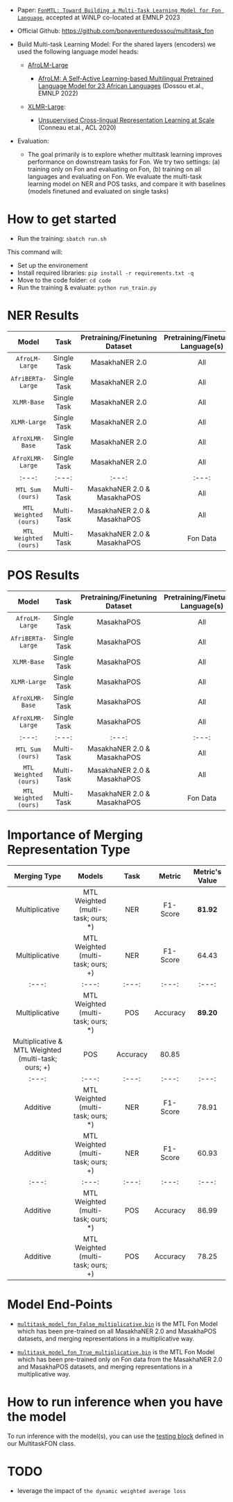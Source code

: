 - Paper: [`FonMTL: Toward Building a Multi-Task Learning Model for Fon Language`](https://arxiv.org/abs/2308.14280), accepted at WiNLP co-located at EMNLP 2023

- Official Github: https://github.com/bonaventuredossou/multitask_fon

- Build Multi-task Learning Model: For the shared layers (encoders) we used the following language model heads:

    - [AfroLM-Large](https://huggingface.co/bonadossou/afrolm_active_learning)
        - [AfroLM: A Self-Active Learning-based Multilingual Pretrained Language Model for 23 African Languages](https://aclanthology.org/2022.sustainlp-1.11/) (Dossou et.al., EMNLP 2022)        
    
    - [XLMR-Large](https://huggingface.co/xlm-roberta-large):
        - [Unsupervised Cross-lingual Representation Learning at Scale](https://aclanthology.org/2020.acl-main.747) (Conneau et.al., ACL 2020)

- Evaluation:

    - The goal primarily is to explore whether multitask learning improves performance on downstream tasks for Fon. We try two settings: (a) training only on Fon and evaluating on Fon, (b) training on all languages and evaluating on Fon. We evaluate the multi-task learning model on NER and POS tasks, and compare it with baselines (models finetuned and evaluated on single tasks)

# How to get started

- Run the training: `sbatch run.sh`

This command will:

- Set up the environement
- Install required libraries: `pip install -r requirements.txt -q`
- Move to the code folder: `cd code`
- Run the training & evaluate: `python run_train.py`

# NER Results
Model | Task | Pretraining/Finetuning Dataset | Pretraining/Finetuning Language(s) | Evaluation Dataset | Metric | Metric's Value |
|:---: |:---: |:---: | :---: |:---: | :---: | :---: |
`AfroLM-Large` | Single Task | MasakhaNER 2.0 | All | FON NER | F1-Score | 80.48 |
`AfriBERTa-Large` | Single Task | MasakhaNER 2.0 | All | FON NER | F1-Score | 79.90 |
`XLMR-Base` | Single Task | MasakhaNER 2.0 | All | FON NER | F1-Score | 81.90 |
`XLMR-Large` | Single Task | MasakhaNER 2.0 | All | FON NER | F1-Score | 81.60 |
`AfroXLMR-Base` | Single Task | MasakhaNER 2.0 | All | FON NER | F1-Score | 82.30 |
`AfroXLMR-Large` | Single Task | MasakhaNER 2.0 | All | FON NER | F1-Score | 82.70 |
|:---: |:---: |:---: | :---: |:---: | :---: |
`MTL Sum (ours)` | Multi-Task | MasakhaNER 2.0 & MasakhaPOS | All | FON NER | F1-Score | 79.87 |
`MTL Weighted (ours)` | Multi-Task | MasakhaNER 2.0 & MasakhaPOS | All | FON NER | F1-Score | 81.92 |
`MTL Weighted (ours)` | Multi-Task | MasakhaNER 2.0 & MasakhaPOS | Fon Data | FON NER | F1-Score | 64.43 |


# POS Results
Model | Task | Pretraining/Finetuning Dataset | Pretraining/Finetuning Language(s) | Evaluation Dataset | Metric | Metric's Value |
|:---: |:---: |:---: | :---: |:---: | :---: | :---: |
`AfroLM-Large` | Single Task | MasakhaPOS | All | FON POS | Accuracy | 82.40 |
`AfriBERTa-Large` | Single Task | MasakhaPOS | All | FON POS | Accuracy | 88.40 |
`XLMR-Base` | Single Task | MasakhaPOS | All | FON POS | Accuracy | 90.10 |
`XLMR-Large` | Single Task | MasakhaPOS | All | FON POS | Accuracy | 90.20 |
`AfroXLMR-Base` | Single Task | MasakhaPOS | All | FON POS | Accuracy | 90.10 |
`AfroXLMR-Large` | Single Task | MasakhaPOS | All | FON POS | Accuracy | 90.40 |
|:---: |:---: |:---: | :---: |:---: | :---: |
`MTL Sum (ours)` | Multi-Task | MasakhaNER 2.0 & MasakhaPOS | All | FON POS | Accuracy | 82.45 |
`MTL Weighted (ours)` | Multi-Task | MasakhaNER 2.0 & MasakhaPOS | All | FON POS | Accuracy | 89.20 |
`MTL Weighted (ours)` | Multi-Task | MasakhaNER 2.0 & MasakhaPOS | Fon Data | FON POS | Accuracy | 80.85 |

# Importance of Merging Representation Type

Merging Type | Models | Task | Metric | Metric's Value |
| :---: | :---: | :---: | :---: | :---: |
Multiplicative | MTL Weighted (multi-task; ours; *) | NER | F1-Score | **81.92** |
Multiplicative | MTL Weighted (multi-task; ours; +) | NER | F1-Score | 64.43 |
| :---: | :---: | :---: | :---: | :---:|
Multiplicative | MTL Weighted (multi-task; ours; *) | POS | Accuracy | **89.20** |
Multiplicative & MTL Weighted (multi-task; ours; +) | POS | Accuracy | 80.85 | 
| :---: | :---: | :---: | :---: | :---: |
Additive | MTL Weighted (multi-task; ours; *) | NER | F1-Score | 78.91 |
Additive | MTL Weighted (multi-task; ours; +) | NER | F1-Score | 60.93 |
| :---: | :---: | :---: | :---: | :---: |
Additive | MTL Weighted (multi-task; ours; *) | POS | Accuracy | 86.99 |
Additive | MTL Weighted (multi-task; ours; +) | POS | Accuracy | 78.25 |

# Model End-Points

- [`multitask_model_fon_False_multiplicative.bin`](https://huggingface.co/bonadossou/multitask_model_fon_False_multiplicative) is the MTL Fon Model which has been pre-trained on all MasakhaNER 2.0 and MasakhaPOS datasets, and merging representations in a multiplicative way.

- [`multitask_model_fon_True_multiplicative.bin`](https://huggingface.co/bonadossou/multitask-learning-fon-true-multiplicative) is the MTL Fon Model which has been pre-trained only on Fon data from the MasakhaNER 2.0 and MasakhaPOS datasets, and merging representations in a multiplicative way.

# How to run inference when you have the model
 To run inference with the model(s), you can use the [testing block](https://github.com/bonaventuredossou/multitask_fon/blob/main/code/run_train.py#L209) defined in our MultitaskFON class.

 # TODO
 - leverage the impact of `the dynamic weighted average loss`